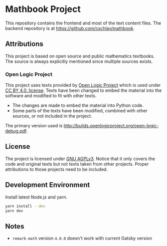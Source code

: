 # Mathbook Project

This repository contains the frontend and most of the text content files. The backend repository is at https://github.com/cschlay/mathbook.

## Attributions

This project is based on open source and public mathematics textbooks.
The source is always explicitly mentioned since multiple sources exists.

### Open Logic Project

This project uses texts provided by [Open Logic Project](https://openlogicproject.org/about/
) which is used under [CC BY 4.0. license](https://creativecommons.org/licenses/by/4.0/).
Texts have been changed to embed the material into the software and modified to fit with other texts.

* The changes are made to embed the material into Python code.
* Some parts of the texts have been modified, combined with other sources, or not included in the project.

The primary version used is http://builds.openlogicproject.org/open-logic-debug.pdf.

## License

The project is licensed under [GNU AGPLv3](https://choosealicense.com/licenses/agpl-3.0/).
Notice that it only covers the code and original texts but not texts taken from other projects.
Proper attributions to those projects need to be included.

## Development Environment

Install latest Node.js and yarn.

```bash
yarn install --dev
yarn dev
```

## Notes

* `remark-math` version `4.0.0` doesn't work with current Gatsby version
